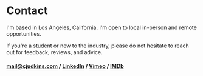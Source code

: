# Contact

I'm based in Los Angeles, California. I'm open to local in-person and remote opportunities.

If you're a student or new to the industry, please do not hesitate to reach out for feedback, reviews, and advice.

#### [mail@cjudkins.com](mailto:mail@cjudkins.com) / [LinkedIn](https://www.linkedin.com/in/chrisjudkins) / [Vimeo](https://www.vimeo.com/chrisjudkins) / [IMDb](https://www.imdb.com/name/nm9874493/)